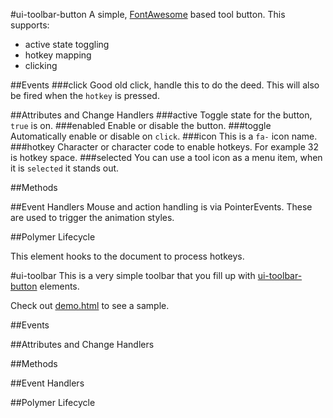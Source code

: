 #ui-toolbar-button
A simple, [FontAwesome](http://fortawesome.github.io/Font-Awesome/) based
tool button. This supports:

* active state toggling
* hotkey mapping
* clicking


##Events
###click
Good old click, handle this to do the deed. This will also be fired when
the `hotkey` is pressed.

##Attributes and Change Handlers
###active
Toggle state for the button, `true` is on.
###enabled
Enable or disable the button.
###toggle
Automatically enable or disable on `click`.
###icon
This is a `fa-` icon name.
###hotkey
Character or character code to enable hotkeys. For example 32 is hotkey space.
###selected
You can use a tool icon as a menu item, when it is `selected` it stands out.






##Methods

##Event Handlers
Mouse and action handling is via PointerEvents. These are used to trigger
the animation styles.
















##Polymer Lifecycle







This element hooks to the document to process hotkeys.











#ui-toolbar
This is a very simple toolbar that you fill up with
[ui-toolbar-button](https://github.com/wballard/ui-toolbar) elements.

Check out [demo.html](demo.html) to see a sample.


##Events

##Attributes and Change Handlers

##Methods

##Event Handlers

##Polymer Lifecycle





